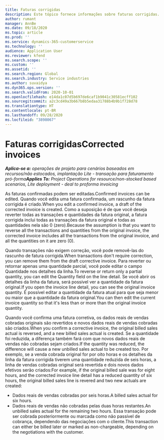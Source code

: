 ```yaml
---
title: Faturas corrigidas
description: Este tópico fornece informações sobre faturas corrigidas.
author: rumant
manager: AnnBe
ms.date: 09/18/2020
ms.topic: article
ms.prod: ''
ms.service: dynamics-365-customerservice
ms.technology: ''
audience: Application User
ms.reviewer: kfend
ms.search.scope: ''
ms.custom: ''
ms.assetid: ''
ms.search.region: Global
ms.search.industry: Service industries
ms.author: suvaidya
ms.dyn365.ops.version: ''
ms.search.validFrom: 2020-10-01
ms.openlocfilehash: e14da1c07d5b697de6caf1b9041c30581ecff102
ms.sourcegitcommit: a2c3cd49a3b667b8b5edaa31788b4b9b1f728d78
ms.translationtype: HT
ms.contentlocale: pt-BR
ms.lasthandoff: 09/28/2020
ms.locfileid: "3898067"
---
```

# <a name="corrected-invoices"></a><span data-ttu-id="96cbf-103">Faturas corrigidas</span><span class="sxs-lookup"><span data-stu-id="96cbf-103">Corrected invoices</span></span>

<span data-ttu-id="96cbf-104">_**Aplica-se a:** operações de projeto para cenários baseados em recursos/não estocados, implantação Lite - transação para faturamento pró-forma_</span><span class="sxs-lookup"><span data-stu-id="96cbf-104">_**Applies To:** Project Operations for resource/non-stocked based scenarios, Lite deployment - deal to proforma invoicing_</span></span>

<span data-ttu-id="96cbf-105">As faturas confirmadas podem ser editadas.</span><span class="sxs-lookup"><span data-stu-id="96cbf-105">Confirmed invoices can be edited.</span></span> <span data-ttu-id="96cbf-106">Quando você edita uma fatura confirmada, um rascunho da fatura corrigida é criado.</span><span class="sxs-lookup"><span data-stu-id="96cbf-106">When you edit a confirmed invoice, a draft of the corrected invoice is created.</span></span> <span data-ttu-id="96cbf-107">Como a suposição é de que você deseja reverter todas as transações e quantidades da fatura original, a fatura corrigida inclui todas as transações da fatura original e todas as quantidades nela são 0 (zero).</span><span class="sxs-lookup"><span data-stu-id="96cbf-107">Because the assumption is that you want to reverse all the transactions and quantities from the original invoice, the corrected invoice includes all the transactions from the original invoice, and all the quantities on it are zero (0).</span></span>

<span data-ttu-id="96cbf-108">Quando transações não exigem correção, você pode removê-las do rascunho de fatura corrigida.</span><span class="sxs-lookup"><span data-stu-id="96cbf-108">When transactions don't require correction, you can remove them from the draft corrective invoice.</span></span> <span data-ttu-id="96cbf-109">Para reverter ou retornar apenas uma quantidade parcial, você pode editar o campo Quantidade nos detalhes da linha.</span><span class="sxs-lookup"><span data-stu-id="96cbf-109">To reverse or return only a partial quantity, you can edit the Quantity field on the line detail.</span></span> <span data-ttu-id="96cbf-110">Se você abrir os detalhes da linha da fatura, será possível ver a quantidade da fatura original.</span><span class="sxs-lookup"><span data-stu-id="96cbf-110">If you open the invoice line detail, you can see the original invoice quantity.</span></span> <span data-ttu-id="96cbf-111">É possível editar a quantidade da fatura atual para que seja menor ou maior que a quantidade da fatura original.</span><span class="sxs-lookup"><span data-stu-id="96cbf-111">You can then edit the current invoice quantity so that it's less than or more than the original invoice quantity.</span></span>

<span data-ttu-id="96cbf-112">Quando você confirma uma fatura corretiva, os dados reais de vendas cobradas originais são revertidos e novos dados reais de vendas cobradas são criados.</span><span class="sxs-lookup"><span data-stu-id="96cbf-112">When you confirm a corrective invoice, the original billed sales actual is reversed, and a new billed sales actual is created.</span></span> <span data-ttu-id="96cbf-113">Se a quantidade foi reduzida, a diferença também fará com que novos dados reais de vendas não cobradas sejam criados.</span><span class="sxs-lookup"><span data-stu-id="96cbf-113">If the quantity was reduced, the difference will cause a new unbilled sales actual to be created too.</span></span> <span data-ttu-id="96cbf-114">Por exemplo, se a venda cobrada original for por oito horas e os detalhes da linha da fatura corrigida tiverem uma quantidade reduzida de seis horas, a linha de vendas cobradas original será revertida e dois novos dados efetivos serão criados:</span><span class="sxs-lookup"><span data-stu-id="96cbf-114">For example, if the original billed sale was for eight hours, and the corrected invoice line detail has a reduced quantity of six hours, the original billed sales line is revered and two new actuals are created:</span></span>

- <span data-ttu-id="96cbf-115">Dados reais de vendas cobradas por seis horas.</span><span class="sxs-lookup"><span data-stu-id="96cbf-115">A billed sales actual for six hours.</span></span>
- <span data-ttu-id="96cbf-116">Dados reais de vendas não cobradas pelas duas horas restantes.</span><span class="sxs-lookup"><span data-stu-id="96cbf-116">An unbilled sales actual for the remaining two hours.</span></span> <span data-ttu-id="96cbf-117">Essa transação pode ser cobrada posteriormente ou marcada como não passível de cobrança, dependendo das negociações com o cliente.</span><span class="sxs-lookup"><span data-stu-id="96cbf-117">This transaction can either be billed later or marked as non-chargeable, depending on the negotiations with the customer.</span></span>
